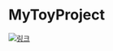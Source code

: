 # MyToyProject


[![링크](https://kittypark.duckdns.org/img/KittyProject.png)](https://kittypark.duckdns.org) 

